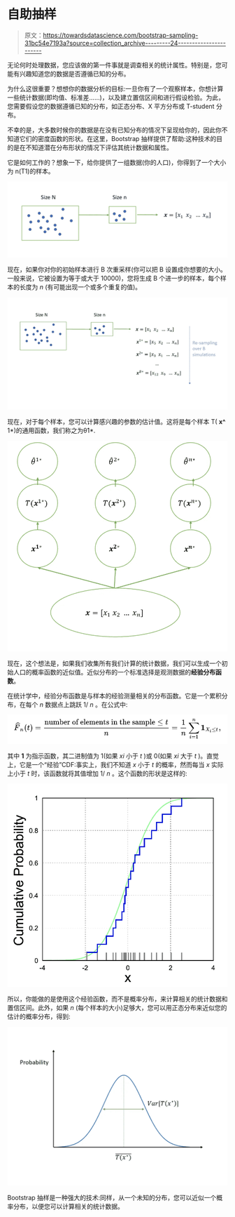 # 自助抽样

> 原文：<https://towardsdatascience.com/bootstrap-sampling-31bc54e7193a?source=collection_archive---------24----------------------->

无论何时处理数据，您应该做的第一件事就是调查相关的统计属性。特别是，您可能有兴趣知道您的数据是否遵循已知的分布。

为什么这很重要？想想你的数据分析的目标:一旦你有了一个观察样本，你想计算一些统计数据(即均值、标准差……)，以及建立置信区间和进行假设检验。为此，您需要假设您的数据遵循已知的分布，如正态分布、X 平方分布或 T-student 分布。

不幸的是，大多数时候你的数据是在没有已知分布的情况下呈现给你的，因此你不知道它们的密度函数的形状。在这里，Bootstrap 抽样提供了帮助:这种技术的目的是在不知道潜在分布形状的情况下评估其统计数据和属性。

它是如何工作的？想象一下，给你提供了一组数据(你的人口)，你得到了一个大小为 n(T1)的样本。

![](img/1fc3b047944a6e0818a2d1e723506514.png)

现在，如果你对你的初始样本进行 B 次重采样(你可以把 B 设置成你想要的大小。一般来说，它被设置为等于或大于 10000)，您将生成 B 个进一步的样本，每个样本的长度为 *n* (有可能出现一个或多个重复的值)。

![](img/0bd48813a1f4353f4eead2c39550294b.png)

现在，对于每个样本，您可以计算感兴趣的参数的估计值。这将是每个样本 T( **x^** 1*)的通用函数，我们称之为θ̂1*.

![](img/fb49c7f70b3f400dd01d69babbe7c7a1.png)

现在，这个想法是，如果我们收集所有我们计算的统计数据，我们可以生成一个初始人口的概率函数的近似值。近似分布的一个标准选择是观测数据的**经验分布函数**。

在统计学中，经验分布函数是与样本的经验测量相关的分布函数。它是一个累积分布，在每个 *n* 数据点上跳跃 1/ *n* 。在公式中:

![](img/63d02cbbd99f097937dafb29098387c1.png)

其中 **1** 为指示函数，其二进制值为 1(如果 *xi* 小于 *t* )或 0(如果 *xi* 大于 *t* )。直觉上，它是一个“经验”CDF:事实上，我们不知道 *x* 小于 *t* 的概率，然而每当 *x* 实际上小于 *t* 时，该函数就将其值增加 1/ *n* 。这个函数的形状是这样的:

![](img/2f9251dc36227de951493c5fb3b89fe9.png)

所以，你能做的是使用这个经验函数，而不是概率分布，来计算相关的统计数据和置信区间。此外，如果 *n* (每个样本的大小)足够大，您可以用正态分布来近似您的估计的概率分布，得到:

![](img/7066187b15250a826879893ac73bfc0a.png)

Bootstrap 抽样是一种强大的技术:同样，从一个未知的分布，您可以近似一个概率分布，以便您可以计算相关的统计数据。